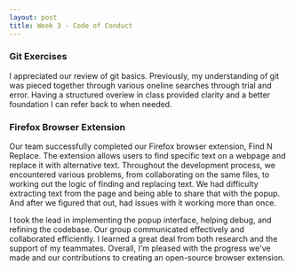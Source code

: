 ```yaml
---
layout: post
title: Week 3 - Code of Conduct
---
```


<!-- Comment on the git exercises we did in class. Comment on the work with your team and progress you have made towards your first browser extension (what are some problems the group is facing, what good things happened, how do you fit into the collaboration, what are your biggest contributions) -->


### Git Exercises
I appreciated our review of git basics. Previously, my understanding of git was pieced together through various oneline searches through trial and error. Having a structured overiew in class provided clarity and a better foundation I can refer back to when needed. 

<!--more-->


### Firefox Browser Extension

Our team successfully completed our Firefox browser extension, Find N Replace. The extension allows users to find specific text on a webpage and replace it with alternative text. Throughout the development process, we encountered various problems, from collaborating on the same files, to working out the logic of finding and replacing text. We had difficulty extracting text from the page and being able to share that with the popup. And after we figured that out, had issues with it working more than once.


I took the lead in implementing the popup interface, helping debug, and refining the codebase. Our group communicated effectively and collaborated efficiently. I learned a great deal from both research and the support of my teammates. Overall, I'm pleased with the progress we've made and our contributions to creating an open-source browser extension.




